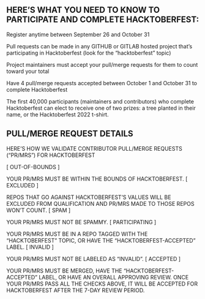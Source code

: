 ## HERE’S WHAT YOU NEED TO KNOW TO PARTICIPATE AND COMPLETE HACKTOBERFEST:
Register anytime between September 26 and October 31

Pull requests can be made in any GITHUB or GITLAB hosted project that’s participating in Hacktoberfest (look for the “hacktoberfest” topic)

Project maintainers must accept your pull/merge requests for them to count toward your total

Have 4 pull/merge requests accepted between October 1 and October 31 to complete Hacktoberfest

The first 40,000 participants (maintainers and contributors) who complete Hacktoberfest can elect to receive one of two prizes: a tree planted in their name, or the Hacktoberfest 2022 t-shirt. 

## PULL/MERGE REQUEST DETAILS
HERE’S HOW WE VALIDATE CONTRIBUTOR PULL/MERGE REQUESTS (“PR/MRS”) FOR HACKTOBERFEST

[ OUT-OF-BOUNDS ]

YOUR PR/MRS MUST BE WITHIN THE BOUNDS OF HACKTOBERFEST.
[ EXCLUDED ]

REPOS THAT GO AGAINST HACKTOBERFEST’S VALUES WILL BE EXCLUDED FROM QUALIFICATION AND PR/MRS MADE TO THOSE REPOS WON’T COUNT.
[ SPAM ]

YOUR PR/MRS MUST NOT BE SPAMMY.
[ PARTICIPATING ]

YOUR PR/MRS MUST BE IN A REPO TAGGED WITH THE “HACKTOBERFEST” TOPIC, OR HAVE THE “HACKTOBERFEST-ACCEPTED” LABEL.
[ INVALID ]

YOUR PR/MRS MUST NOT BE LABELED AS “INVALID”.
[ ACCEPTED ]

YOUR PR/MRS MUST BE MERGED, HAVE THE “HACKTOBERFEST-ACCEPTED” LABEL, OR HAVE AN OVERALL APPROVING REVIEW.
ONCE YOUR PR/MRS PASS ALL THE CHECKS ABOVE, IT WILL BE ACCEPTED FOR HACKTOBERFEST AFTER THE 7-DAY REVIEW PERIOD.


